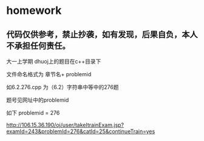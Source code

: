 # homework

## 代码仅供参考，禁止抄袭，如有发现，后果自负，本人不承担任何责任。

大一上学期 dhuoj上的题目在c++目录下

文件命名格式为 章节名+ problemid

如6.2.276.cpp 为（6.2）字符串中等中的276题

题号见网址中的problemid

如下 problemid = 276

http://106.15.36.190/oj/user/takeItrainExam.jsp?examId=243&problemId=276&catId=25&continueTrain=yes
